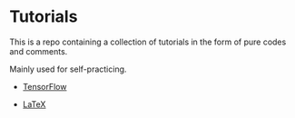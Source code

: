 # Tutorials

This is a repo containing a collection of tutorials in the form of pure codes and comments. 

Mainly used for self-practicing.

- [TensorFlow](https://github.com/txzhao/Tutorials/tree/master/tensorflow)

- [LaTeX](https://github.com/txzhao/Tutorials/tree/master/latex)
